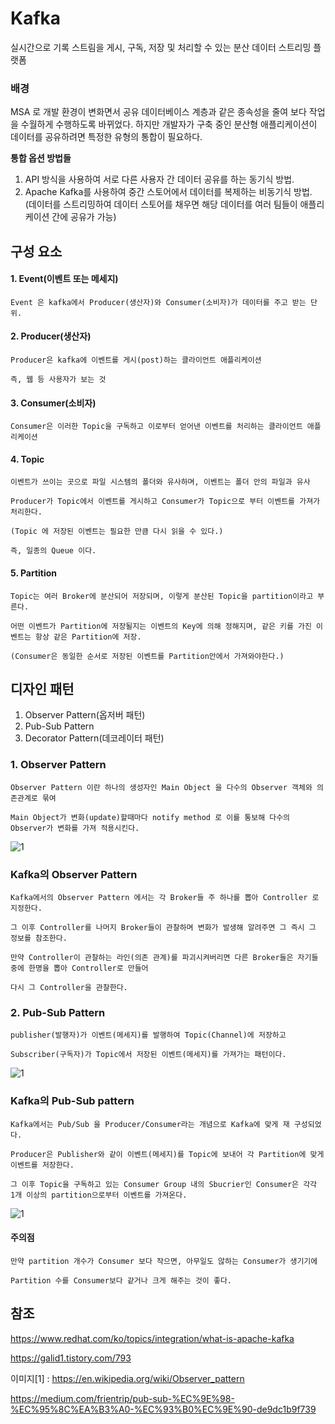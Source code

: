 # Kafka

실시간으로 기록 스트림을 게시, 구독, 저장 및 처리할 수 있는 분산 데이터 스트리밍 플랫폼

### 배경

MSA 로 개발 환경이 변화면서 공유 데이터베이스 계층과 같은 종속성을 줄여 보다 작업을 수월하게 수행하도록 바뀌었다. 하지만 개발자가 구축 중인 분산형 애플리케이션이 데이터를 공유하려면 특정한 유형의 통합이 필요하다.

**통합 옵션 방법들**
1. API 방식을 사용하여 서로 다른 사용자 간 데이터 공유를 하는 동기식 방법.
2. Apache Kafka를 사용하여 중간 스토어에서 데이터를 복제하는 비동기식 방법.
    (데이터를 스트리밍하여 데이터 스토어를 채우면 해당 데이터를 여러 팀들이 애플리케이션 간에 공유가 가능)

## 구성 요소

#### 1. Event(이벤트 또는 메세지)

    Event 은 kafka에서 Producer(생산자)와 Consumer(소비자)가 데이터를 주고 받는 단위.

#### 2. Producer(생산자)

    Producer은 kafka에 이벤트를 게시(post)하는 클라이언트 애플리케이션

    즉, 웹 등 사용자가 보는 것

#### 3. Consumer(소비자)

    Consumer은 이러한 Topic을 구독하고 이로부터 얻어낸 이벤트를 처리하는 클라이언트 애플리케이션

#### 4. Topic

    이벤트가 쓰이는 곳으로 파일 시스템의 폴더와 유사하며, 이벤트는 폴더 안의 파일과 유사

    Producer가 Topic에서 이벤트를 게시하고 Consumer가 Topic으로 부터 이벤트를 가져가 처리한다.

    (Topic 에 저장된 이벤트는 필요한 만큼 다시 읽을 수 있다.)

    즉, 일종의 Queue 이다.

#### 5. Partition

    Topic는 여러 Broker에 분산되어 저장되며, 이렇게 분산된 Topic을 partition이라고 부른다.

    어떤 이벤트가 Partition에 저장될지는 이벤트의 Key에 의해 정해지며, 같은 키를 가진 이벤트는 항상 같은 Partition에 저장.

    (Consumer은 동일한 순서로 저장된 이벤트를 Partition안에서 가져와야한다.)

## 디자인 패턴

1. Observer Pattern(옵저버 패턴)
2. Pub-Sub Pattern
3. Decorator Pattern(데코레이터 패턴)

### 1. Observer Pattern

    Observer Pattern 이란 하나의 생성자인 Main Object 을 다수의 Observer 객체와 의존관계로 묶여 
    
    Main Object가 변화(update)할때마다 notify method 로 이를 통보해 다수의 Observer가 변화를 가져 적용시킨다.
    
![1](https://user-images.githubusercontent.com/38696775/157134582-073146e6-5a71-4086-bb22-039b0c73b117.png)

### **Kafka의 Observer Pattern**
    Kafka에서의 Observer Pattern 에서는 각 Broker들 주 하나를 뽑아 Controller 로 지정한다.
    
    그 이후 Controller를 나머지 Broker들이 관찰하며 변화가 발생해 알려주면 그 즉시 그 정보를 참조한다.

    만약 Controller이 관찰하는 라인(의존 관계)를 파괴시켜버리면 다른 Broker들은 자기들 중에 한명을 뽑아 Controller로 만들어

    다시 그 Controller을 관찰한다.


### 2. Pub-Sub Pattern

    publisher(발행자)가 이벤트(메세지)를 발행하여 Topic(Channel)에 저장하고 
    
    Subscriber(구독자)가 Topic에서 저장된 이벤트(메세지)를 가져가는 패턴이다.

![1](https://user-images.githubusercontent.com/38696775/157141746-55cd809c-b6f5-4228-b02d-2530a5ff2a04.png)


### **Kafka의 Pub-Sub pattern**

    Kafka에서는 Pub/Sub 을 Producer/Consumer라는 개념으로 Kafka에 맞게 재 구성되었다.

    Producer은 Publisher와 같이 이벤트(메세지)를 Topic에 보내어 각 Partition에 맞게 이벤트를 저장한다.

    그 이후 Topic을 구독하고 있는 Consumer Group 내의 Sbucrier인 Consumer은 각각 1개 이상의 partition으로부터 이벤트를 가져온다.
    
 ![1](https://user-images.githubusercontent.com/38696775/157144578-d9001c76-4625-4289-9cec-3b07f963507f.png)

#### **주의점**
    만약 partition 개수가 Consumer 보다 작으면, 아무일도 않하는 Consumer가 생기기에

    Partition 수를 Consumer보다 같거나 크게 해주는 것이 좋다.







## 참조
https://www.redhat.com/ko/topics/integration/what-is-apache-kafka

https://galid1.tistory.com/793

이미지[1] : https://en.wikipedia.org/wiki/Observer_pattern

https://medium.com/frientrip/pub-sub-%EC%9E%98-%EC%95%8C%EA%B3%A0-%EC%93%B0%EC%9E%90-de9dc1b9f739
